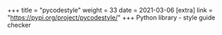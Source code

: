 +++
title = "pycodestyle"
weight = 33
date = 2021-03-06
[extra]
link = "https://pypi.org/project/pycodestyle/"
+++
Python library - style guide checker

